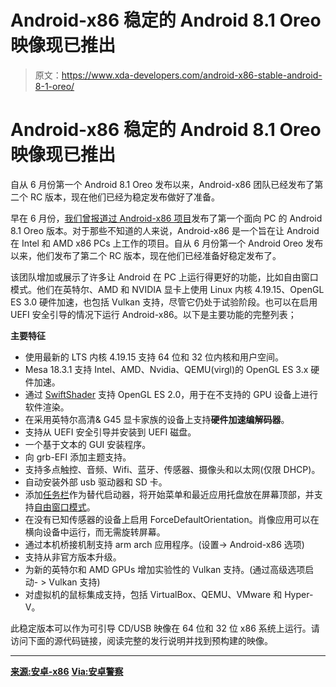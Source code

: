 # Android-x86 稳定的 Android 8.1 Oreo 映像现已推出

> 原文：<https://www.xda-developers.com/android-x86-stable-android-8-1-oreo/>

# Android-x86 稳定的 Android 8.1 Oreo 映像现已推出

自从 6 月份第一个 Android 8.1 Oreo 发布以来，Android-x86 团队已经发布了第二个 RC 版本，现在他们已经为稳定发布做好了准备。

早在 6 月份，[我们曾报道过 Android-x86 项目](https://www.xda-developers.com/android-x86-android-8-1-oreo/)发布了第一个面向 PC 的 Android 8.1 Oreo 版本。对于那些不知道的人来说，Android-x86 是一个旨在让 Android 在 Intel 和 AMD x86 PCs 上工作的项目。自从 6 月份第一个 Android Oreo 发布以来，他们发布了第二个 RC 版本，现在他们已经准备好稳定发布了。

该团队增加或展示了许多让 Android 在 PC 上运行得更好的功能，比如自由窗口模式。他们在英特尔、AMD 和 NVIDIA 显卡上使用 Linux 内核 4.19.15、OpenGL ES 3.0 硬件加速，也包括 Vulkan 支持，尽管它仍处于试验阶段。也可以在启用 UEFI 安全引导的情况下运行 Android-x86。以下是主要功能的完整列表；

**主要特征**

*   使用最新的 LTS 内核 4.19.15 支持 64 位和 32 位内核和用户空间。
*   Mesa 18.3.1 支持 Intel、AMD、Nvidia、QEMU(virgl)的 OpenGL ES 3.x 硬件加速。
*   通过 [SwiftShader](https://swiftshader.googlesource.com/SwiftShader) 支持 OpenGL ES 2.0，用于在不支持的 GPU 设备上进行软件渲染。
*   在采用英特尔高清& G45 显卡家族的设备上支持**硬件加速编解码器**。
*   支持从 UEFI 安全引导并安装到 UEFI 磁盘。
*   一个基于文本的 GUI 安装程序。
*   向 grb-EFI 添加主题支持。
*   支持多点触控、音频、Wifi、蓝牙、传感器、摄像头和以太网(仅限 DHCP)。
*   自动安装外部 usb 驱动器和 SD 卡。
*   添加[任务栏](https://github.com/farmerbb/Taskbar)作为替代启动器，将开始菜单和最近应用托盘放在屏幕顶部，并支持[自由窗口模式](https://www.youtube.com/watch?v=3D49hDqLxB4)。
*   在没有已知传感器的设备上启用 ForceDefaultOrientation。肖像应用可以在横向设备中运行，而无需旋转屏幕。
*   通过本机桥接机制支持 arm arch 应用程序。(设置-> Android-x86 选项)
*   支持从非官方版本升级。
*   为新的英特尔和 AMD GPUs 增加实验性的 Vulkan 支持。(通过高级选项启动- > Vulkan 支持)
*   对虚拟机的鼠标集成支持，包括 VirtualBox、QEMU、VMware 和 Hyper-V。

此稳定版本可以作为可引导 CD/USB 映像在 64 位和 32 位 x86 系统上运行。请访问下面的源代码链接，阅读完整的发行说明并找到预构建的映像。

* * *

[**来源:安卓-x86**](http://www.android-x86.org/releases/releasenote-8-1-r1) [**Via:安卓警察**](https://www.androidpolice.com/2019/01/16/stable-version-of-android-x86-8-1-oreo-now-available/)